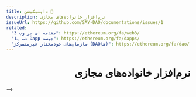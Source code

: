 ```yaml
---
title: داپلیکیشن 🚧
description: نرم‌افزار خانواده‌های مجازی
issueUrl: https://github.com/SAY-DAO/documentations/issues/1
related:
  "مقدمه ای بر وب 3": https://ethereum.org/fa/web3/
  "دپ یا Dapp چیست": https://ethereum.org/fa/dapps/
  "سازمان‌های خودمختار غیرمتمرکز (DAOها)": https://ethereum.org/fa/dao/
---
```


 <div dir="rtl" markdown="1">

# نرم‌افزار خانواده‌های مجازی

<ContentStatus />

</div> -->
